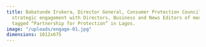 ```yaml
---
title: Babatunde Irukera, Director General, Consumer Protection Council (CPC) at a
  strategic engagement with Directors, Business and News Editors of media houses,
  tagged “Partnership for Protection” in Lagos.
image: "/uploads/engage-01.jpg"
dimensions: 1012x675
---
```


